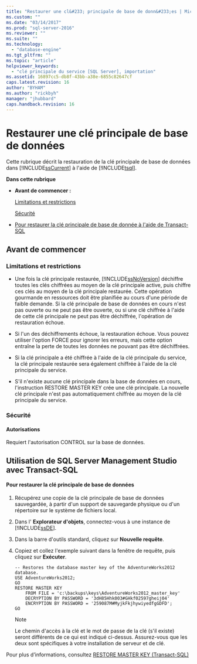 ```yaml
---
title: "Restaurer une cl&#233; principale de base de donn&#233;es | Microsoft Docs"
ms.custom: ""
ms.date: "03/14/2017"
ms.prod: "sql-server-2016"
ms.reviewer: ""
ms.suite: ""
ms.technology: 
  - "database-engine"
ms.tgt_pltfrm: ""
ms.topic: "article"
helpviewer_keywords: 
  - "clé principale du service [SQL Server], importation"
ms.assetid: 16897cc5-db8f-43bb-a38e-6855c82647cf
caps.latest.revision: 16
author: "BYHAM"
ms.author: "rickbyh"
manager: "jhubbard"
caps.handback.revision: 16
---
```

# Restaurer une cl&#233; principale de base de donn&#233;es
  Cette rubrique décrit la restauration de la clé principale de base de données dans [!INCLUDE[ssCurrent](../../../includes/sscurrent-md.md)] à l'aide de [!INCLUDE[tsql](../../../includes/tsql-md.md)].  
  
 **Dans cette rubrique**  
  
-   **Avant de commencer :**  
  
     [Limitations et restrictions](#Restrictions)  
  
     [Sécurité](#Security)  
  
-   [Pour restaurer la clé principale de base de donnée à l'aide de Transact-SQL](#SSMSProcedure)  
  
##  <a name="BeforeYouBegin"></a> Avant de commencer  
  
###  <a name="Restrictions"></a> Limitations et restrictions  
  
-   Une fois la clé principale restaurée, [!INCLUDE[ssNoVersion](../../../includes/ssnoversion-md.md)] déchiffre toutes les clés chiffrées au moyen de la clé principale active, puis chiffre ces clés au moyen de la clé principale restaurée. Cette opération gourmande en ressources doit être planifiée au cours d'une période de faible demande. Si la clé principale de base de données en cours n'est pas ouverte ou ne peut pas être ouverte, ou si une clé chiffrée à l'aide de cette clé principale ne peut pas être déchiffrée, l'opération de restauration échoue.  
  
-   Si l'un des déchiffrements échoue, la restauration échoue. Vous pouvez utiliser l'option FORCE pour ignorer les erreurs, mais cette option entraîne la perte de toutes les données ne pouvant pas être déchiffrées.  
  
-   Si la clé principale a été chiffrée à l'aide de la clé principale du service, la clé principale restaurée sera également chiffrée à l'aide de la clé principale du service.  
  
-   S'il n'existe aucune clé principale dans la base de données en cours, l'instruction RESTORE MASTER KEY crée une clé principale. La nouvelle clé principale n'est pas automatiquement chiffrée au moyen de la clé principale du service.  
  
###  <a name="Security"></a> Sécurité  
  
####  <a name="Permissions"></a> Autorisations  
 Requiert l'autorisation CONTROL sur la base de données.  
  
##  <a name="SSMSProcedure"></a> Utilisation de SQL Server Management Studio avec Transact-SQL  
  
#### Pour restaurer la clé principale de base de données  
  
1.  Récupérez une copie de la clé principale de base de données sauvegardée, à partir d'un support de sauvegarde physique ou d'un répertoire sur le système de fichiers local.  
  
2.  Dans l' **Explorateur d'objets**, connectez-vous à une instance de [!INCLUDE[ssDE](../../../includes/ssde-md.md)].  
  
3.  Dans la barre d'outils standard, cliquez sur **Nouvelle requête**.  
  
4.  Copiez et collez l'exemple suivant dans la fenêtre de requête, puis cliquez sur **Exécuter**.  
  
    ```  
    -- Restores the database master key of the AdventureWorks2012 database.  
    USE AdventureWorks2012;  
    GO  
    RESTORE MASTER KEY   
        FROM FILE = 'c:\backups\keys\AdventureWorks2012_master_key'   
        DECRYPTION BY PASSWORD = '3dH85Hhk003#GHkf02597gheij04'   
        ENCRYPTION BY PASSWORD = '259087M#MyjkFkjhywiyedfgGDFD';  
    GO  
    ```  
  
    > [!NOTE]  
    >  Le chemin d'accès à la clé et le mot de passe de la clé (s'il existe) seront différents de ce qui est indiqué ci-dessus. Assurez-vous que les deux sont spécifiques à votre installation de serveur et de clé.  
  
 Pour plus d’informations, consultez [RESTORE MASTER KEY &#40;Transact-SQL&#41;](../../../t-sql/statements/restore-master-key-transact-sql.md)  
  
  